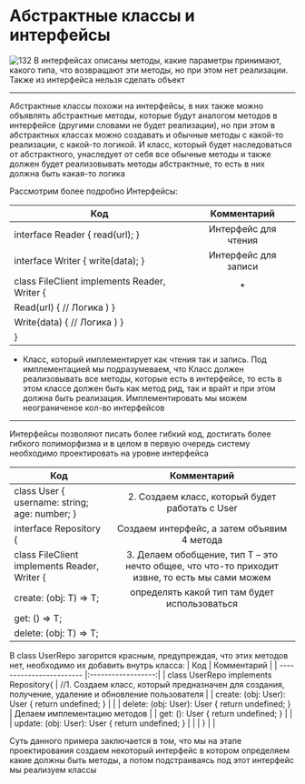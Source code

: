 # Абстрактные классы и интерфейсы

![132](https://user-images.githubusercontent.com/91879193/171996460-ff4cbcaa-e92c-48c4-80e6-1f86e28a1a3f.PNG)
В интерфейсах описаны методы, какие параметры принимают, какого типа, что возвращают эти методы, но при этом нет реализации. Также из интерфейса нельзя сделать объект

---

Абстрактные классы похожи на интерфейсы, в них также можно объявлять абстрактные методы, которые будут аналогом методов в интерфейсе (другими словами не будет реализации), но при этом в абстрактных классах можно создавать и обычные методы с какой-то реализации, с какой-то логикой. И класс, который будет наследоваться от абстрактного, унаследует от себя все обычные методы и также должен будет реализовывать методы абстрактные, то есть в них должна быть какая-то логика

Рассмотрим более подробно Интерфейсы:

| Код                                          |     Комментарий      |
| -------------------------------------------- | :------------------: |
| interface Reader { read(url); }              | Интерфейс для чтения |
| interface Writer { write(data); }            | Интерфейс для записи |
| class FileClient implements Reader, Writer { |          \*          |
| Read(url) { // Логика ) }                    |                      |
| Write(data) { // Логика ) }                  |                      |
| }                                            |                      |

- Класс, который имплементирует как чтения так и запись. Под имплементацией мы подразумеваем, что
  Класс должен реализовывать все методы, которые есть в интерфейсе, то есть в этом классе должен быть как метод рид, так и врайт и при этом должна быть реализация. Имплементировать мы можем неограниченое кол-во интерфейсов

---

Интерфейсы позволяют писать более гибкий код, достигать более гибкого полиморфизма и в целом в первую очередь систему необходимо проектировать на уровне интерфейса

| Код                                           |                                          Комментарий                                           |
| --------------------------------------------- | :--------------------------------------------------------------------------------------------: |
| class User { username: string; age: number; } |                        2. Создаем класс, который будет работать с User                         |
| interface Repository {                        |                          Создаем интерфейс, а затем объявим 4 метода                           |
| class FileClient implements Reader, Writer {  | 3. Делаем обобщение, тип Т – это нечто общее, что что-то приходит извне, то есть мы сами можем |
| create: (obj: T) => T;                        |                         определять какой тип там будет использоваться                          |
| get: () => T;                                 |                                                                                                |
| delete: (obj: T) => T;                        |                                                                                                |

В class UserRepo загорится красным, предупреждая, что этих методов нет, необходимо их добавить внутрь класса:
| Код | Комментарий |
| ------------------------ |:------------------:|
| class UserRepo implements Repository<User>{ | //1. Создаем класс, который предназначен для создания, получение, удаление и обновление пользователя |
| create: (obj: User): User { return undefined; } | |
| delete: (obj: User): User { return undefined; } | Делаем имплементацию методов |
| get: (): User { return undefined; } | |
| update: (obj: User): User { return undefined; } | |
| } | |

Суть данного примера заключается в том, что мы на этапе проектирования создаем некоторый интерфейс в котором определяем какие должны быть методы, а потом подстраиваясь под этот интерфейс мы реализуем классы
